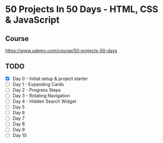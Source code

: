 # 50 Projects In 50 Days - HTML, CSS & JavaScript

## Course
https://www.udemy.com/course/50-projects-50-days

## TODO
- [x] Day 0 - Initial setup & project starter
- [ ] Day 1 - Expanding Cards
- [ ] Day 2 - Progress Steps
- [ ] Day 3 - Rotating Navigation
- [ ] Day 4 - Hidden Search Widget
- [ ] Day 5
- [ ] Day 6
- [ ] Day 7
- [ ] Day 8
- [ ] Day 9
- [ ] Day 10

